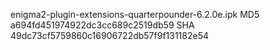 enigma2-plugin-extensions-quarterpounder-6.2.0e.ipk
MD5 a694fd451974922dc3cc689c2519db59
SHA 49dc73cf5759860c16906722db57f9f131182e54

